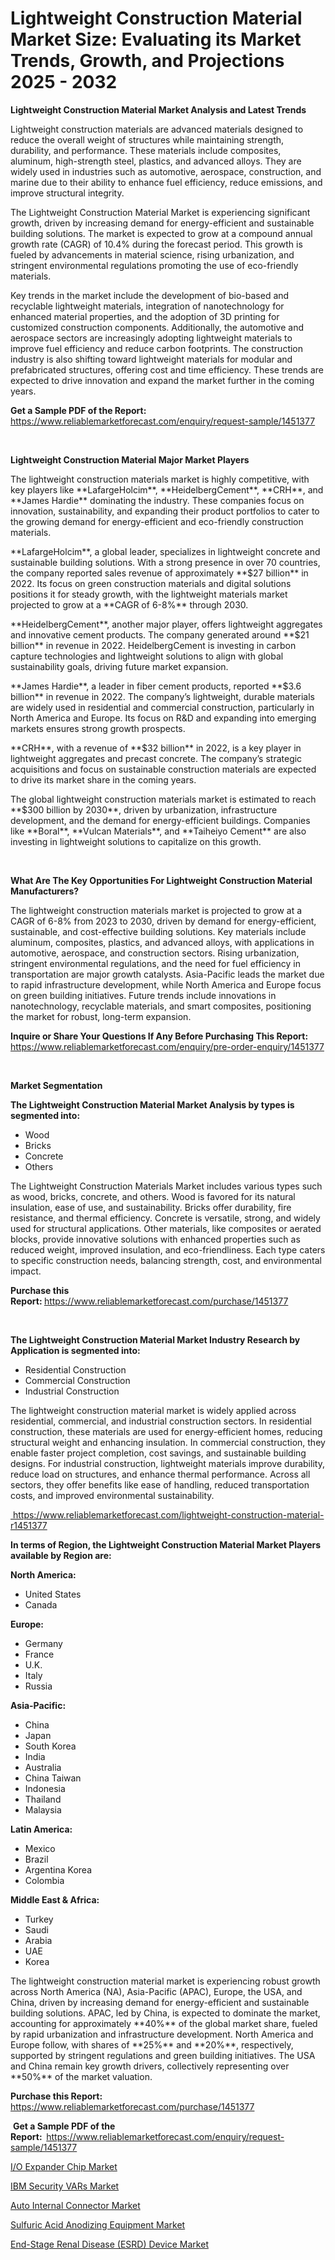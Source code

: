 <p><h1>Lightweight Construction Material Market Size: Evaluating its Market Trends, Growth, and Projections 2025 - 2032</h1></p><p><strong>Lightweight Construction Material Market Analysis and Latest Trends</strong></p>
<p><p>Lightweight construction materials are advanced materials designed to reduce the overall weight of structures while maintaining strength, durability, and performance. These materials include composites, aluminum, high-strength steel, plastics, and advanced alloys. They are widely used in industries such as automotive, aerospace, construction, and marine due to their ability to enhance fuel efficiency, reduce emissions, and improve structural integrity.</p><p>The Lightweight Construction Material Market is experiencing significant growth, driven by increasing demand for energy-efficient and sustainable building solutions. The market is expected to grow at a compound annual growth rate (CAGR) of 10.4% during the forecast period. This growth is fueled by advancements in material science, rising urbanization, and stringent environmental regulations promoting the use of eco-friendly materials.</p><p>Key trends in the market include the development of bio-based and recyclable lightweight materials, integration of nanotechnology for enhanced material properties, and the adoption of 3D printing for customized construction components. Additionally, the automotive and aerospace sectors are increasingly adopting lightweight materials to improve fuel efficiency and reduce carbon footprints. The construction industry is also shifting toward lightweight materials for modular and prefabricated structures, offering cost and time efficiency. These trends are expected to drive innovation and expand the market further in the coming years.</p></p>
<p><strong>Get a Sample PDF of the Report:&nbsp;</strong> <a href="https://www.reliablemarketforecast.com/enquiry/request-sample/1451377?utm_campaign=2196&utm_medium=2&utm_source=Github&utm_content=ia&utm_term=26012025&utm_id=lightweight-construction-material">https://www.reliablemarketforecast.com/enquiry/request-sample/1451377</a></p>
<p>&nbsp;</p>
<p><strong>Lightweight Construction Material Major Market Players</strong></p>
<p><p>The lightweight construction materials market is highly competitive, with key players like **LafargeHolcim**, **HeidelbergCement**, **CRH**, and **James Hardie** dominating the industry. These companies focus on innovation, sustainability, and expanding their product portfolios to cater to the growing demand for energy-efficient and eco-friendly construction materials.</p><p>**LafargeHolcim**, a global leader, specializes in lightweight concrete and sustainable building solutions. With a strong presence in over 70 countries, the company reported sales revenue of approximately **$27 billion** in 2022. Its focus on green construction materials and digital solutions positions it for steady growth, with the lightweight materials market projected to grow at a **CAGR of 6-8%** through 2030.</p><p>**HeidelbergCement**, another major player, offers lightweight aggregates and innovative cement products. The company generated around **$21 billion** in revenue in 2022. HeidelbergCement is investing in carbon capture technologies and lightweight solutions to align with global sustainability goals, driving future market expansion.</p><p>**James Hardie**, a leader in fiber cement products, reported **$3.6 billion** in revenue in 2022. The company’s lightweight, durable materials are widely used in residential and commercial construction, particularly in North America and Europe. Its focus on R&D and expanding into emerging markets ensures strong growth prospects.</p><p>**CRH**, with a revenue of **$32 billion** in 2022, is a key player in lightweight aggregates and precast concrete. The company’s strategic acquisitions and focus on sustainable construction materials are expected to drive its market share in the coming years.</p><p>The global lightweight construction materials market is estimated to reach **$300 billion by 2030**, driven by urbanization, infrastructure development, and the demand for energy-efficient buildings. Companies like **Boral**, **Vulcan Materials**, and **Taiheiyo Cement** are also investing in lightweight solutions to capitalize on this growth.</p></p>
<p>&nbsp;</p>
<p><strong>What Are The Key Opportunities For Lightweight Construction Material Manufacturers?</strong></p>
<p><p>The lightweight construction materials market is projected to grow at a CAGR of 6-8% from 2023 to 2030, driven by demand for energy-efficient, sustainable, and cost-effective building solutions. Key materials include aluminum, composites, plastics, and advanced alloys, with applications in automotive, aerospace, and construction sectors. Rising urbanization, stringent environmental regulations, and the need for fuel efficiency in transportation are major growth catalysts. Asia-Pacific leads the market due to rapid infrastructure development, while North America and Europe focus on green building initiatives. Future trends include innovations in nanotechnology, recyclable materials, and smart composites, positioning the market for robust, long-term expansion.</p></p>
<p><strong>Inquire or Share Your Questions If Any Before Purchasing This Report:</strong> <a href="https://www.reliablemarketforecast.com/enquiry/pre-order-enquiry/1451377?utm_campaign=2196&utm_medium=2&utm_source=Github&utm_content=ia&utm_term=26012025&utm_id=lightweight-construction-material">https://www.reliablemarketforecast.com/enquiry/pre-order-enquiry/1451377</a></p>
<p>&nbsp;</p>
<p><strong>Market Segmentation</strong></p>
<p><strong>The Lightweight Construction Material Market Analysis by types is segmented into:</strong></p>
<p><ul><li>Wood</li><li>Bricks</li><li>Concrete</li><li>Others</li></ul></p>
<p><p>The Lightweight Construction Materials Market includes various types such as wood, bricks, concrete, and others. Wood is favored for its natural insulation, ease of use, and sustainability. Bricks offer durability, fire resistance, and thermal efficiency. Concrete is versatile, strong, and widely used for structural applications. Other materials, like composites or aerated blocks, provide innovative solutions with enhanced properties such as reduced weight, improved insulation, and eco-friendliness. Each type caters to specific construction needs, balancing strength, cost, and environmental impact.</p></p>
<p><strong>Purchase this Report:&nbsp;</strong><a href="https://www.reliablemarketforecast.com/purchase/1451377?utm_campaign=2196&utm_medium=2&utm_source=Github&utm_content=ia&utm_term=26012025&utm_id=lightweight-construction-material">https://www.reliablemarketforecast.com/purchase/1451377</a></p>
<p>&nbsp;</p>
<p><strong>The Lightweight Construction Material Market Industry Research by Application is segmented into:</strong></p>
<p><ul><li>Residential Construction</li><li>Commercial Construction</li><li>Industrial Construction</li></ul></p>
<p><p>The lightweight construction material market is widely applied across residential, commercial, and industrial construction sectors. In residential construction, these materials are used for energy-efficient homes, reducing structural weight and enhancing insulation. In commercial construction, they enable faster project completion, cost savings, and sustainable building designs. For industrial construction, lightweight materials improve durability, reduce load on structures, and enhance thermal performance. Across all sectors, they offer benefits like ease of handling, reduced transportation costs, and improved environmental sustainability.</p></p>
<p><a href="https://www.reliablemarketforecast.com/lightweight-construction-material-r1451377?utm_campaign=2196&utm_medium=2&utm_source=Github&utm_content=ia&utm_term=26012025&utm_id=lightweight-construction-material">&nbsp;https://www.reliablemarketforecast.com/lightweight-construction-material-r1451377</a></p>
<p><strong>In terms of Region, the Lightweight Construction Material Market Players available by Region are:</strong></p>
<p>
    <p> <strong> North America: </strong>
        <ul>
            <li>United States</li>
            <li>Canada</li>
        </ul>
        </p> 
    <p> <strong> Europe: </strong>
        <ul>
            <li>Germany</li>
            <li>France</li>
            <li>U.K.</li>
            <li>Italy</li>
            <li>Russia</li>
        </ul>
        </p> 
    <p> <strong> Asia-Pacific: </strong>
        <ul>
            <li>China</li>
            <li>Japan</li>
            <li>South Korea</li>
            <li>India</li>
            <li>Australia</li>
            <li>China Taiwan</li>
            <li>Indonesia</li>
            <li>Thailand</li>
            <li>Malaysia</li>
        </ul>
        </p> 
    <p> <strong> Latin America: </strong>
        <ul>
            <li>Mexico</li>
            <li>Brazil</li>
            <li>Argentina Korea</li>
            <li>Colombia</li>
        </ul>
        </p> 
    <p> <strong> Middle East & Africa: </strong>
        <ul>
            <li>Turkey</li>
            <li>Saudi</li>
            <li>Arabia</li>
            <li>UAE</li>
            <li>Korea</li>
        </ul>
    </p>
    </p>
<p><p>The lightweight construction material market is experiencing robust growth across North America (NA), Asia-Pacific (APAC), Europe, the USA, and China, driven by increasing demand for energy-efficient and sustainable building solutions. APAC, led by China, is expected to dominate the market, accounting for approximately **40%** of the global market share, fueled by rapid urbanization and infrastructure development. North America and Europe follow, with shares of **25%** and **20%**, respectively, supported by stringent regulations and green building initiatives. The USA and China remain key growth drivers, collectively representing over **50%** of the market valuation.</p></p>
<p><strong>Purchase this Report: </strong><a href="https://www.reliablemarketforecast.com/purchase/1451377?utm_campaign=2196&utm_medium=2&utm_source=Github&utm_content=ia&utm_term=26012025&utm_id=lightweight-construction-material">https://www.reliablemarketforecast.com/purchase/1451377</a></p>
<p>&nbsp;<strong>Get a Sample PDF of the Report:&nbsp;&nbsp;</strong><a href="https://www.reliablemarketforecast.com/enquiry/request-sample/1451377?utm_campaign=2196&utm_medium=2&utm_source=Github&utm_content=ia&utm_term=26012025&utm_id=lightweight-construction-material">https://www.reliablemarketforecast.com/enquiry/request-sample/1451377</a></p>
<p><strong></strong></p>
<p><p><a href="https://www.linkedin.com/pulse/io-expander-chip-market-overview-analyzing-trends-projecting-f4xlf?utm_campaign=2196&utm_medium=2&utm_source=Github&utm_content=ia&utm_term=26012025&utm_id=lightweight-construction-material">I/O Expander Chip Market</a></p><p><a href="https://www.linkedin.com/pulse/ibm-security-vars-market-analysis-report-2025-2032-growth-vjzmf?utm_campaign=2196&utm_medium=2&utm_source=Github&utm_content=ia&utm_term=26012025&utm_id=lightweight-construction-material">IBM Security VARs Market</a></p><p><a href="https://www.linkedin.com/pulse/trend-analysis-auto-internal-connector-market-expected-pgwkc?utm_campaign=2196&utm_medium=2&utm_source=Github&utm_content=ia&utm_term=26012025&utm_id=lightweight-construction-material">Auto Internal Connector Market</a></p><p><a href="https://www.linkedin.com/pulse/sulfuric-acid-anodizing-equipment-market-analysis-post-pandemic-ajl8c?utm_campaign=2196&utm_medium=2&utm_source=Github&utm_content=ia&utm_term=26012025&utm_id=lightweight-construction-material">Sulfuric Acid Anodizing Equipment Market</a></p><p><a href="https://www.linkedin.com/pulse/exploring-growth-potential-end-stage-renal-disease-esrd-device-rexwc?utm_campaign=2196&utm_medium=2&utm_source=Github&utm_content=ia&utm_term=26012025&utm_id=lightweight-construction-material">End-Stage Renal Disease (ESRD) Device Market</a></p></p>